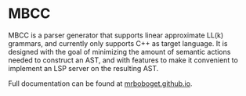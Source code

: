 # MBCC

MBCC is a parser generator that supports linear approximate LL(k) grammars, and
currently only supports C++ as target language. It is designed with the goal of
minimizing the amount of semantic actions needed to construct an AST, and with
features to make it convenient to implement an LSP server on the resulting AST.

Full documentation can be found at
[mrboboget.github.io](https://mrboboget.github.io/MBCC/index.html).
